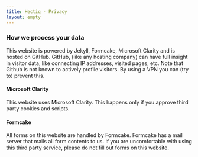 ```yaml
---
title: Hectiq - Privacy
layout: empty
---
```


### How we process your data

This website is powered by Jekyll, Formcake, Microsoft Clarity and is hosted on GitHub. GitHub, (like any hosting company) can have full insight in visitor data, like connecting IP addresses, visited pages, etc. Note that Github is not known to actively profile visitors. By using a VPN you can (try to) prevent this.

#### Microsoft Clarity
This website uses Microsoft Clarity. This happens only if you approve third party cookies and scripts.

#### Formcake
All forms on this website are handled by Formcake. Formcake has a mail server that mails all form contents to us. If you are uncomfortable with using this third party service, please do not fill out forms on this website.

